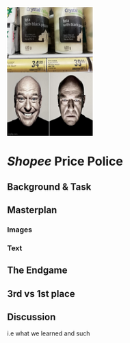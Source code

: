  <img src="blog_meme.jpg" alt="meme" class="center" width="200" height="300"> 

# *Shopee* **Price Police**

## Background & Task

## Masterplan

### Images

### Text

## The Endgame

## 3rd vs 1st place

## Discussion

i.e what we learned and such
